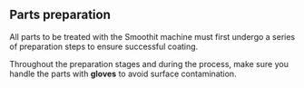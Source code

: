 ## Parts preparation

All parts to be treated with the Smoothit machine must first undergo a series of preparation steps to ensure successful coating.

Throughout the preparation stages and during the process, make sure you handle the parts with **gloves** to avoid surface contamination.